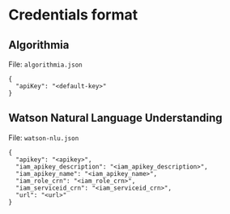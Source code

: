 # Credentials format

## Algorithmia

File: `algorithmia.json`

```
{
  "apiKey": "<default-key>"
}
```

## Watson Natural Language Understanding

File: `watson-nlu.json`

```
{
  "apikey": "<apikey>",
  "iam_apikey_description": "<iam_apikey_description>",
  "iam_apikey_name": "<iam_apikey_name>",
  "iam_role_crn": "<iam_role_crn>",
  "iam_serviceid_crn": "<iam_serviceid_crn>",
  "url": "<url>"
}
```
